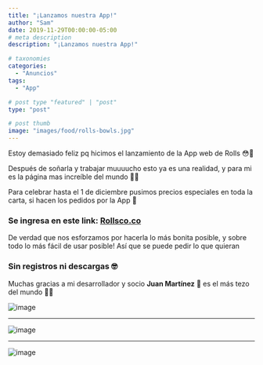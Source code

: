 ```yaml
---
title: "¡Lanzamos nuestra App!"
author: "Sam"
date: 2019-11-29T00:00:00-05:00
# meta description
description: "¡Lanzamos nuestra App!"

# taxonomies
categories: 
  - "Anuncios"
tags:
  - "App"

# post type "featured" | "post"
type: "post"

# post thumb
image: "images/food/rolls-bowls.jpg"
---
```


Estoy demasiado feliz pq hicimos el lanzamiento de la App web de Rolls 😳🙊

Después de soñarla y trabajar muuuucho esto ya es una realidad, y para mi es la página mas increíble del mundo 🙊🍣

Para celebrar hasta el 1 de diciembre pusimos precios especiales en toda la carta, si hacen los pedidos por la App 🎉

### Se ingresa en este link: [Rollsco.co](https://rollsco.co)

De verdad que nos esforzamos por hacerla lo más bonita posible, y sobre todo lo más fácil de usar posible! Así que se puede pedir lo que quieran 

### Sin registros ni descargas 🤓

Muchas gracias a mi desarrollador y socio **Juan Martínez** 🙏 es el más tezo del mundo 💪✅

![image](../../images/app/bowls-250.png)

<hr>

![image](../../images/app/drinks-250.png)

<hr>

![image](../../images/app/description-250.png)